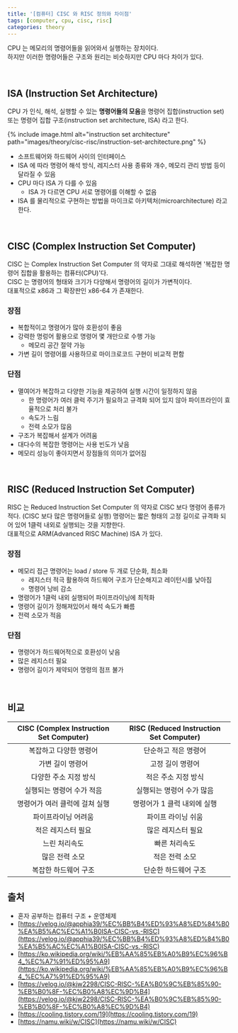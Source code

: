 ```yaml
---
title: '[컴퓨터] CISC 와 RISC 정의와 차이점' 
tags: [computer, cpu, cisc, risc]
categories: theory
---
```


CPU 는 메모리의 명령어들을 읽어와서 실행하는 장치이다.  
하지만 이러한 명령어들은 구조와 원리는 비슷하지만 CPU 마다 차이가 있다.

<!--more-->

<br/>


## ISA (Instruction Set Architecture)


CPU 가 인식, 해석, 실행할 수 있는 **명령어들의 모음**을 명령어 집합(instruction set) 또는 명령어 집합 구조(instruction set architecture, ISA) 라고 한다.

{% include image.html alt="instruction set architecture" path="images/theory/cisc-risc/instruction-set-architecture.png" %}

- 소프트웨어와 하드웨어 사이의 인터페이스
- ISA 에 따라 명령어 해석 방식, 레지스터 사용 종류와 개수, 메모리 관리 방법 등이 달라질 수 있음
- CPU 마다 ISA 가 다를 수 있음
  - ISA 가 다르면 CPU 서로 명령어를 이해할 수 없음
- ISA 를 물리적으로 구현하는 방법을 마이크로 아키텍처(microarchitecture) 라고 한다.
  
<br/>

## CISC (Complex Instruction Set Computer)

CISC 는 Complex Instruction Set Computer 의 약자로 그대로 해석하면 '복잡한 명령어 집합을 활용하는 컴퓨터(CPU)'다.  
CISC 는 명령어의 형태와 크기가 다양해서 명령어의 길이가 가변적이다.    
대표적으로 x86과 그 확장판인 x86-64 가 존재한다.  

### 장점

- 복합적이고 명령어가 많아 호환성이 좋음
- 강력한 명렁어 활용으로 명령어 몇 개만으로 수행 가능
  - 메모리 공간 절약 가능
- 가변 길이 명령어를 사용하므로 마이크로코드 구현이 비교적 편함

### 단점

- 멸여어가 복잡하고 다양한 기능을 제공하여 실행 시간이 일정하지 않음
  - 한 명령어가 여러 클럭 주기가 필요하고 규격화 되어 있지 않아 파이프라인이 효율적으로 처리 불가
  - 속도가 느림
  - 전력 소모가 많음
- 구조가 복잡해서 설계가 어려움
- 대다수의 복잡한 명령어는 사용 빈도가 낮음
- 메모리 성능이 좋아지면서 장점들의 의미가 없어짐


<br/>

## RISC (Reduced Instruction Set Computer)

RISC 는 Reduced Instruction Set Computer 의 약자로 CISC 보다 명령어 종류가 적다. (CISC 보다 많은 명령어들로 실행)
명령어는 짧은 형태의 고정 길이로 규격화 되어 있어 1클럭 내외로 실행되는 것을 지향한다.  
대표적으로 ARM(Advanced RISC Machine) ISA 가 있다. 

### 장점 

- 메모리 접근 명령어는 load / store 두 개로 단순화, 최소화
  - 레지스터 적극 활용하여 하드웨어 구조가 단순해지고 레이턴시를 낮아짐
  - 명령어 낭비 감소
- 명령어가 1클럭 내외 실행되어 파이프라이닝에 최적화
- 명령어 길이가 정해져있어서 해석 속도가 빠름
- 전력 소모가 적음


### 단점 

- 명령어가 하드웨어적으로 호환성이 낮음
- 많은 레지스터 필요
- 명령어 길이가 제약되어 명령의 점프 불가


<br/>

## 비교

| CISC (Complex Instruction Set Computer) | RISC (Reduced Instruction Set Computer) |
|:---------------------------------------:|:---------------------------------------:|
|              복잡하고 다양한 명령어               |               단순하고 적은 명령어               |
|                가변 길이 명령어                |                고정 길이 명령어                |
|              다양한 주소 지정 방식               |               적은 주소 지정 방식               |
|             실행되는 명령어 수가 적음              |             실행되는 명령어 수가 많음              |
|            명령어가 여러 클럭에 걸쳐 실행            |            명령어가 1 클럭 내외에 실행             |
|               파이프라이닝 어려움                |               파이프 라이닝 쉬움                |
|               적은 레지스터 필요                |               많은 레지스터 필요                |
|                 느린 처리속도                 |                 빠른 처리속도                 |
|                많은 전력 소모                 |                적은 전력 소모                 |
|               복잡한 하드웨어 구조               |               단순한 하드웨어 구조               |



## 출처

- 혼자 공부하는 컴퓨터 구조 + 운영체제
- [https://velog.io/@apphia39/%EC%BB%B4%ED%93%A8%ED%84%B0%EA%B5%AC%EC%A1%B0ISA-CISC-vs.-RISC](https://velog.io/@apphia39/%EC%BB%B4%ED%93%A8%ED%84%B0%EA%B5%AC%EC%A1%B0ISA-CISC-vs.-RISC)
- [https://ko.wikipedia.org/wiki/%EB%AA%85%EB%A0%B9%EC%96%B4_%EC%A7%91%ED%95%A9](https://ko.wikipedia.org/wiki/%EB%AA%85%EB%A0%B9%EC%96%B4_%EC%A7%91%ED%95%A9)
- [https://velog.io/@kjw2298/CISC-RISC-%EA%B0%9C%EB%85%90-%EB%B0%8F-%EC%B0%A8%EC%9D%B4](https://velog.io/@kjw2298/CISC-RISC-%EA%B0%9C%EB%85%90-%EB%B0%8F-%EC%B0%A8%EC%9D%B4)
- [https://cooling.tistory.com/19](https://cooling.tistory.com/19)
- [https://namu.wiki/w/CISC](https://namu.wiki/w/CISC)